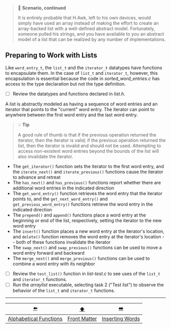 > 📇 **Scenario, continued**
>
> It is entirely probable that H.Awk, left to his own devices, would simply have used an array instead of making the effort to create an array-backed list with a well-defined abstract model.
> Fortunately, someone pulled his strings, and you have available to you an abstract model of a list that can be realized by any number of implementations.

## Preparing to Work with Lists

Like `word_entry_t`, the `list_t` and the `iterator_t` datatypes have functions to encapsulate them.
In the case of `list_t` and `iterator_t`, however, this encapsulation is essential because the code in *sorted_word_entries.c* has access to the type declaration but not the type definition.

- [ ] Review the datatypes and functions declared in *list.h*.

A list is abstractly modeled as having a sequence of word entries and an iterator that points to the "current" word entry.
The iterator can point to anywhere between the first word entry and the last word entry.

> 💡 **Tip**
> 
> A good rule of thumb is that if the previous operation returned the iterator, then the iterator is valid;
> if the previous operation returned the list, then the iterator is invalid and should not be used.
> Attempting to access non-existent word entries beyond the bounds of the list will also invalidate the iterator.

- The `get_iterator()` function sets the iterator to the first word entry, and the `iterate_next()` and `iterate_previous()` functions cause the iterator to advance and retreat
- The `has_next()` and `has_previous()` functions report whether there are additional word entries in the indicated direction
- The `get_word_entry()` function retrieves the word entry that the iterator points to, and the `get_next_word_entry()` and `get_previous_word_entry()` functions retrieve the word entry in the indicated direction
- The `prepend()` and `append()` functions place a word entry at the beginning or end of the list, respectively, setting the iterator to the new word entry
- The `insert()` function places a new word entry at the iterator's location, and `delete()` function removes the word entry at the iterator's location -- both of these functions invalidate the iterator
- The `swap_next()` and `swap_previous()` functions can be used to move a word entry forward and backward
- The `merge_next()` and `merge_previous()` functions can be used to combine a word entry with its neighbor


- [ ] Review the `test_list()` function in *list-test.c* to see uses of the `list_t` and `iterator_t` functions.
- [ ] Run the *arraylist* executable, selecting task 2 ("Test list") to observe the behavior of the `list_t` and `iterator_t` functions.

---

|           [⬅️](04-alphabetical-functions.md)           |      [⬆️](../README.md)      |       [➡️](06-inserting-words.md)        |
|:------------------------------------------------------:|:----------------------------:|:----------------------------------------:|
| [Alphabetical Functions](04-alphabetical-functions.md) | [Front Matter](../README.md) | [Inserting Words](06-inserting-words.md) |
